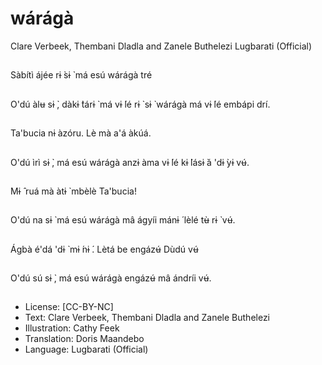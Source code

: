 # wárágà
Clare Verbeek, Thembani
Dladla and Zanele
Buthelezi
Lugbarati (Official)

##
Sàbítì ájée rɨ ̀sɨ ̀ má esú
wárágà tré


##
O'dú àlʉ sɨ ̀, dàkɨ ̀tárɨ ̀ má
vɨ ́lé rɨ ̀ sɨ ̀ wárágà má vɨ ́lé
embápi drí.


##
Ta'bucia nɨ àzóru. Lè mà
a'á àkúá.


##
O'dú ìrì sɨ ̀, má esú
wárágà anzɨ àma vɨ ́lé
kɨ ̀lásɨ ̀á 'dɨ ̀yɨ vʉ́.


##
Mɨ ̂ ruá mà àtɨ ̀ mbèlè
Ta'bucia!


##
O'dú na sɨ ̀ má esú
wárágà mâ ágyíi mánɨ ́
lèlé tʉ̀ rɨ ̀ vʉ́.


##
Ágbà é'dá 'dɨ ̀ mɨ ́nɨ ́. Lètá
be engázʉ́ Dùdú vʉ́


##
O'dú sú sɨ ̀, má esú
wárágà engázʉ́ mâ
ándríi vʉ́.


##
* License: [CC-BY-NC]
* Text: Clare Verbeek, Thembani Dladla and Zanele
Buthelezi
* Illustration: Cathy Feek
* Translation: Doris Maandebo
* Language: Lugbarati (Official)

